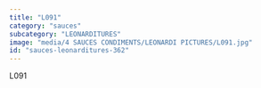 ```yaml
---
title: "L091"
category: "sauces"
subcategory: "LEONARDITURES"
image: "media/4 SAUCES CONDIMENTS/LEONARDI PICTURES/L091.jpg"
id: "sauces-leonarditures-362"
---
```


L091

